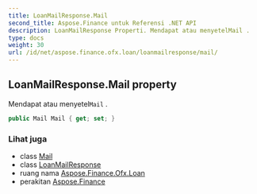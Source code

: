 ```yaml
---
title: LoanMailResponse.Mail
second_title: Aspose.Finance untuk Referensi .NET API
description: LoanMailResponse Properti. Mendapat atau menyetelMail .
type: docs
weight: 30
url: /id/net/aspose.finance.ofx.loan/loanmailresponse/mail/
---
```

## LoanMailResponse.Mail property

Mendapat atau menyetel`Mail` .

```csharp
public Mail Mail { get; set; }
```

### Lihat juga

* class [Mail](../../../aspose.finance.ofx/mail/)
* class [LoanMailResponse](../)
* ruang nama [Aspose.Finance.Ofx.Loan](../../loanmailresponse/)
* perakitan [Aspose.Finance](../../../)


